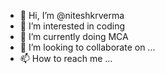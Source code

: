 - 👋 Hi, I’m @niteshkrverma
- 👀 I’m interested in coding
- 🌱 I’m currently doing MCA
- 💞️ I’m looking to collaborate on ...
- 📫 How to reach me ...  

<!---
niteshkrverma/niteshkrverma is a ✨ special ✨ repository because its `README.md` (this file) appears on your GitHub profile.
You can click the Preview link to take a look at your changes.
--->
